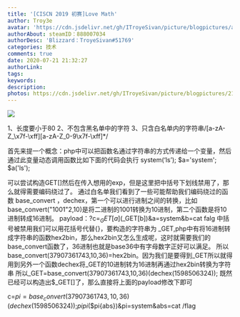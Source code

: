 ```yaml
---
title: '[CISCN 2019 初赛]Love Math'
author: Troy3e
avatar: 'https://cdn.jsdelivr.net/gh/ITroyeSivan/picture/blogpictures/avatar.jpg'
authorAbout: steamID：888007034
authorDesc: 'Blizzard：TroyeSivan#51769'
categories: 技术
comments: true
date: 2020-07-21 21:32:27
authorLink:
tags:
keywords:
description:
photos: https://cdn.jsdelivr.net/gh/ITroyeSivan/picture/blogpictures/21313213.jpg
---
```


![](https://cdn.jsdelivr.net/gh/ITroyeSivan/picture/blogpictures/QQ图片20200721214021.png)

1、长度要小于80
2、不包含黑名单中的字符
3、只含白名单内的字符串/[a-zA-Z_\x7f-\xff][a-zA-Z_0-9\x7f-\xff]*/

首先来提一个概念：php中可以把函数名通过字符串的方式传递给一个变量，然后通过此变量动态调用函数比如下面的代码会执行 system(‘ls’);
$a='system';
$a('ls');

可以尝试构造GET[]然后在传入想用的exp，但是这里把中括号下划线禁用了，那么就得需要编码绕过了。
通过白名单我们看到了一些可能帮助我们编码绕过的函数 base_convert ，dechex，第一个可以进行进制之间的转换，比如 base_convert("1001"2,10)是将二进制的1001转换为10进制，第二个函数是将10进制转成16进制。
payload：?c=$_GET[a]($_GET[b])&a=system&b=cat falg
中括号被禁用我们可以用花括号代替{}，要构造的字符串为 _GET,php中有将16进制转成字符串的函数hex2bin，那么hex2bin又怎么生成呢，这时就需要我们的base_convert函数了，36进制也就是base36中有字母数字正好可以满足。
所以 base_convert(37907361743,10,36)=hex2bin。因为我们是要得到_GET所以就得用到另外一个函数dechex将_GET的10进制转为16进制再通过hex2bin转换为字符串
所以_GET=base_convert(37907361743,10,36)(dechex(1598506324));
既然已经可以构造出$_GET[]了，那么直接将上面的payload修改下即可

c=$pi=base_convert(37907361743,10,36)(dechex(1598506324));$$pi{pi}($$pi{abs})&pi=system&abs=cat /flag
